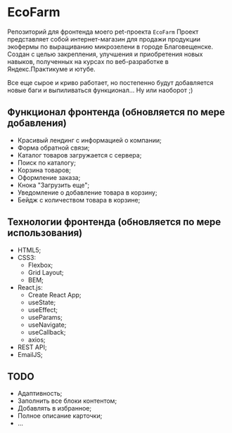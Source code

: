 # EcoFarm

Репозиторий для фронтенда моего pet-проекта `EcoFarm`
Проект представляет собой интернет-магазин для продажи продукции экофермы по выращиванию микрозелени в городе Благовещенске.
Создан с целью закрепления, улучшения и приобретения новых навыков, полученных на курсах по веб-разработке в Яндекс.Практикуме и ютубе.

Все еще сырое и криво работает, но постепенно будут добавляется новые баги и выпиливаться функционал... Ну или наоборот ;)

## Функционал фронтенда (обновляется по мере добавления)

- Красивый лендинг с информацией о компании;
- Форма обратной связи;
- Каталог товаров загружается с сервера;
- Поиск по каталогу;
- Корзина товаров;
- Оформление заказа;
- Кнока "Загрузить еще";
- Уведомление о добавление товара в корзину;
- Бейдж с количеством товара в корзине;

## Технологии фронтенда (обновляется по мере использования)

- HTML5;
- CSS3:
    - Flexbox;
    - Grid Layout;
    - BEM;
- React.js:
    - Create React App;
    - useState;
    - useEffect;
    - useParams;
    - useNavigate;
    - useCallback;
    - axios;
- REST API;
- EmailJS;

## TODO

- Адаптивность;
- Заполнить все блоки контентом;
- Добавлять в избранное;
- Полное описание карточки;
- ...